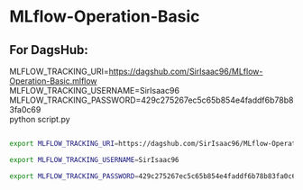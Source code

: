 # MLflow-Operation-Basic



## For DagsHub:

MLFLOW_TRACKING_URI=https://dagshub.com/SirIsaac96/MLflow-Operation-Basic.mlflow \
MLFLOW_TRACKING_USERNAME=SirIsaac96 \
MLFLOW_TRACKING_PASSWORD=429c275267ec5c65b854e4faddf6b78b83fa0c69 \
python script.py


```bash

export MLFLOW_TRACKING_URI=https://dagshub.com/SirIsaac96/MLflow-Operation-Basic.mlflow

export MLFLOW_TRACKING_USERNAME=SirIsaac96

export MLFLOW_TRACKING_PASSWORD=429c275267ec5c65b854e4faddf6b78b83fa0c69


```